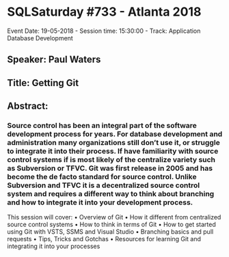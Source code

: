 # SQLSaturday #733 - Atlanta 2018
Event Date: 19-05-2018 - Session time: 15:30:00 - Track: Application  Database Development
## Speaker: Paul Waters
## Title: Getting Git
## Abstract:
### Source control has been an integral part of the software development process for years.  For database development and administration many organizations still don’t use it, or struggle to integrate it into their process.  If have familiarity with source control systems if is most likely of the centralize variety such as Subversion or TFVC.  Git was first release in 2005 and has become the de facto standard for source control.  Unlike Subversion and TFVC it is a decentralized source control system and requires a different way to think about branching and how to integrate it into your development process.  
This session will cover:
•	Overview of Git
•	How it different from centralized source control systems
•	How to think in terms of Git
•	How to get started using Git with VSTS, SSMS and Visual Studio
•	Branching basics and pull requests
•	Tips, Tricks and Gotchas
•	Resources for learning Git and integrating it into your processes
